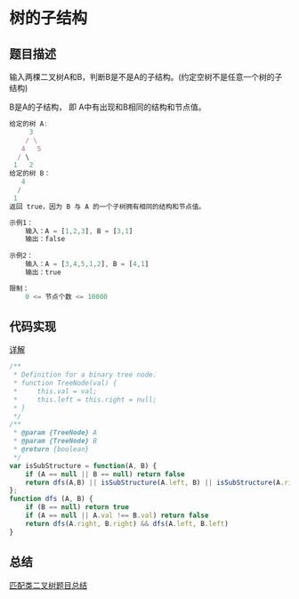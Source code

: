 # 树的子结构

## 题目描述

输入两棵二叉树A和B，判断B是不是A的子结构。(约定空树不是任意一个树的子结构)

B是A的子结构， 即 A中有出现和B相同的结构和节点值。

```javascript
给定的树 A:
 	 3
    / \
   4   5
  / \
 1   2
给定的树 B：
   4 
  /
 1
返回 true，因为 B 与 A 的一个子树拥有相同的结构和节点值。

示例1：
	输入：A = [1,2,3], B = [3,1]
	输出：false
    
示例2：
	输入：A = [3,4,5,1,2], B = [4,1]
	输出：true

限制：
	0 <= 节点个数 <= 10000
```



## 代码实现

[详解](https://leetcode-cn.com/problems/shu-de-zi-jie-gou-lcof/solution/mian-shi-ti-26-shu-de-zi-jie-gou-xian-xu-bian-li-p/)

```javascript
/**
 * Definition for a binary tree node.
 * function TreeNode(val) {
 *     this.val = val;
 *     this.left = this.right = null;
 * }
 */
/**
 * @param {TreeNode} A
 * @param {TreeNode} B
 * @return {boolean}
 */
var isSubStructure = function(A, B) {
    if (A == null || B == null) return false
    return dfs(A,B) || isSubStructure(A.left, B) || isSubStructure(A.right, B)
};
function dfs (A, B) {
    if (B == null) return true
    if (A == null || A.val !== B.val) return false
    return dfs(A.right, B.right) && dfs(A.left, B.left)  
}
```



## 总结

[匹配类二叉树题目总结](https://leetcode-cn.com/problems/shu-de-zi-jie-gou-lcof/solution/pi-pei-lei-er-cha-shu-ti-mu-zong-jie-by-z1m/)

